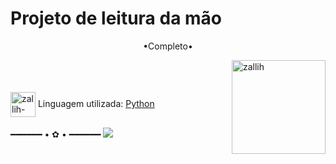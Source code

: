 # Projeto de leitura da mão

<p align="middle">•Completo•</p>

<img align="right" alt="zallih" width="150" src="https://cdn.discordapp.com/attachments/1128416328215167096/1157425285344534678/download20230905181423.png?ex=66ebeb8b&is=66ea9a0b&hm=a125113e1e0e5b130bd98fce76dba8edd2c83f38bd40616fb777c1f5598aa788&">
  <br><br>
<div style="display: inline_block"><br>
 
  <img align="center" alt="zallih-JAVA" height="40" width="40" src="https://cdn.discordapp.com/attachments/1128416328215167096/1294763372688052296/python.png?ex=670c31db&is=670ae05b&hm=a9ec14561d2f36dd47f0372510abe9437fb0fbf38087404a647f87d94ae5560a&">
  Linguagem utilizada: <a href="https://gamemaker.io/pt-BR">Python</a><br><br>
━━━━━━ • ✿ • ━━━━━━

<img src="https://cdn.discordapp.com/attachments/1128416328215167096/1294762671018868807/foto.png?ex=670c3134&is=670adfb4&hm=5383167c7aca0fb4b5b4781496e6d39a140160e90c7c9c509141686adda1d426&">
 

</div>

 
